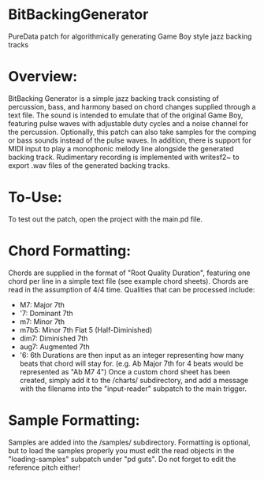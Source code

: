 # BitBackingGenerator
 PureData patch for algorithmically generating Game Boy style jazz backing tracks

# Overview:
 BitBacking Generator is a simple jazz backing track consisting of percussion, bass, and harmony based on chord changes supplied through a text file. The sound is intended to emulate that of the original Game Boy, featuring pulse waves with adjustable duty cycles and a noise channel for the percussion. Optionally, this patch can also take samples for the comping or bass sounds instead of the pulse waves. In addition, there is support for MIDI input to play a monophonic melody line alongside the generated backing track. Rudimentary recording is implemented with writesf2~ to export .wav files of the generated backing tracks.

# To-Use:
 To test out the patch, open the project with the main.pd file. 

# Chord Formatting:
 Chords are supplied in the format of "Root Quality Duration", featuring one chord per line in a simple text file (see example chord sheets). Chords are read in the assumption of 4/4 time. Qualities that can be processed include: 
 - M7: Major 7th
 - '7: Dominant 7th
 - m7: Minor 7th
 - m7b5: Minor 7th Flat 5 (Half-Diminished)
 - dim7: Diminished 7th
 - aug7: Augmented 7th
 - '6: 6th
 Durations are then input as an integer representing how many beats that chord will stay for. (e.g. Ab Major 7th for 4 beats would be represented as "Ab M7 4")
 Once a custom chord sheet has been created, simply add it to the /charts/ subdirectory, and add a message with the filename into the "input-reader" subpatch to the main trigger.

# Sample Formatting:
 Samples are added into the /samples/ subdirectory. Formatting is optional, but to load the samples properly you must edit the read objects in the "loading-samples" subpatch under "pd guts". Do not forget to edit the reference pitch either!

 

